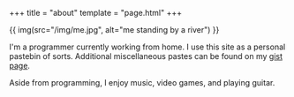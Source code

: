 +++
title = "about"
template = "page.html"
+++

{{ img(src="/img/me.jpg", alt="me standing by a river") }}

I'm a programmer currently working from home. I use this site as a personal pastebin of sorts. Additional miscellaneous pastes can be found on my [gist page](https://gist.github.com/kevinfiol).

Aside from programming, I enjoy music, video games, and playing guitar.